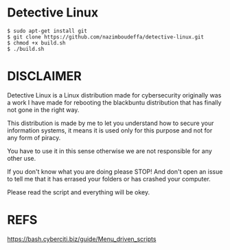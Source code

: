 # Detective Linux

    $ sudo apt-get install git
    $ git clone https://github.com/nazimboudeffa/detective-linux.git
    $ chmod +x build.sh
    $ ./build.sh

# DISCLAIMER

Detective Linux is a Linux distribution made for cybersecurity originally was a work I have made for rebooting the blackbuntu distribution that has finally not gone in the right way.

This distribution is made by me to let you understand how to secure your information systems, it means it is used only for this purpose and not for any form of piracy.

You have to use it in this sense otherwise we are not responsible for any other use.

If you don't know what you are doing please STOP! And don't open an issue to tell me that it has errased your folders or has crashed your computer.

Please read the script and everything will be okey.

# REFS
https://bash.cyberciti.biz/guide/Menu_driven_scripts
